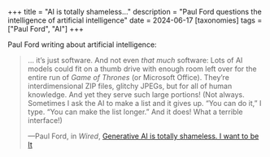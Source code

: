 +++
title = "AI is totally shameless…"
description = "Paul Ford questions the intelligence of artificial intelligence"
date = 2024-06-17
[taxonomies]
tags = ["Paul Ford", "AI"]
+++

Paul Ford writing about artificial intelligence:

> … it’s just software. And not even _that much_ software: Lots of AI models could fit on a thumb drive with enough room left over for the entire run of _Game of Thrones_ (or Microsoft Office). They’re interdimensional ZIP files, glitchy JPEGs, but for all of human knowledge. And yet they serve such large portions! (Not always. Sometimes I ask the AI to make a list and it gives up. “You can do it,” I type. “You can make the list longer.” And it does! What a terrible interface!)
> 
> —Paul Ford, in *Wired*, [Generative AI is totally shameless. I want to be It](https://www.wired.com/story/generative-ai-totally-shameless/)